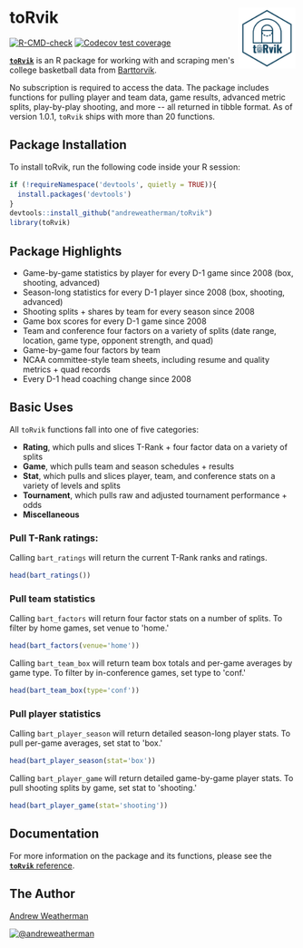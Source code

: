 # **toRvik** <a href="https://www.torvik.dev/"><img src="man/figures/logo.png" align="right" width="20%" min-width="100px"/></a>
 
<!-- badges: start -->
[![R-CMD-check](https://github.com/andreweatherman/toRvik/workflows/R-CMD-check/badge.svg)](https://github.com/andreweatherman/toRvik/actions)
 [![Codecov test coverage](https://codecov.io/gh/andreweatherman/toRvik/branch/main/graph/badge.svg)](https://app.codecov.io/gh/andreweatherman/toRvik?branch=main)
  <!-- badges: end -->

[**`toRvik`**](https://github.com/andreweatherman/toRvik) is an R package for working with and scraping men's college basketball data from [Barttorvik](https://barttorvik.com/). 
 
No subscription is required to access the data. The package includes functions for pulling player and team data, game results, advanced metric splits, play-by-play shooting, and more -- all returned in tibble format. As of version 1.0.1, `toRvik` ships with more than 20 functions.
   
## Package Installation
To install toRvik, run the following code inside your R session:
```r
if (!requireNamespace('devtools', quietly = TRUE)){
  install.packages('devtools')
}
devtools::install_github("andreweatherman/toRvik")
library(toRvik)
```
## **Package Highlights**

- Game-by-game statistics by player for every D-1 game since 2008 (box, shooting, advanced) 
- Season-long statistics for every D-1 player since 2008 (box, shooting, advanced)
- Shooting splits + shares by team for every season since 2008
- Game box scores for every D-1 game since 2008
- Team and conference four factors on a variety of splits (date range, location, game type, opponent strength, and quad)
- Game-by-game four factors by team
- NCAA committee-style team sheets, including resume and quality metrics + quad records
- Every D-1 head coaching change since 2008

## **Basic Uses**

All `toRvik` functions fall into one of five categories: 

- **Rating**, which pulls and slices T-Rank + four factor data on a variety of splits
- **Game**, which pulls team and season schedules + results 
- **Stat**, which pulls and slices player, team, and conference stats on a variety of levels and splits
- **Tournament**, which pulls raw and adjusted tournament performance + odds
- **Miscellaneous**

### Pull T-Rank ratings:

Calling `bart_ratings` will return the current T-Rank ranks and ratings.
```r
head(bart_ratings())
```

### Pull team statistics

Calling `bart_factors` will return four factor stats on a number of splits. To filter by home games, set venue to 'home.'
```r
head(bart_factors(venue='home'))
```

Calling `bart_team_box` will return team box totals and per-game averages by game type. To filter by in-conference games, set type to 'conf.'
``` r
head(bart_team_box(type='conf'))
```

### Pull player statistics

Calling `bart_player_season` will return detailed season-long player stats. To pull per-game averages, set stat to 'box.'
``` r
head(bart_player_season(stat='box'))
```
Calling `bart_player_game` will return detailed game-by-game player stats. To pull shooting splits by game, set stat to 'shooting.'
``` r
head(bart_player_game(stat='shooting'))
```
 
## Documentation

For more information on the package and its functions, please see
the [**`toRvik`** reference](https://www.torvik.dev/).

## The Author

[Andrew Weatherman](https://www.linkedin.com/in/andrewweatherman/)

<a href="https://twitter.com/andreweatherman" target="blank"><img src="https://img.shields.io/twitter/follow/andreweatherman?color=blue&label=%40andreweatherman&logo=twitter&style=for-the-badge" alt="@andreweatherman" /></a>
